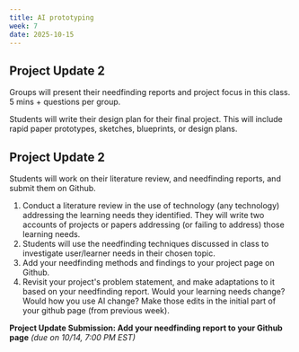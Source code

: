 ```yaml
---
title: AI prototyping 
week: 7
date: 2025-10-15
---
```


## Project Update 2
Groups will present their needfinding reports and project focus in this class. 5 mins + questions per group. 

Students will write their design plan for their final project. This will include rapid paper prototypes, sketches, blueprints, or design plans. 

## Project Update 2
Students will work on their literature review, and needfinding reports, and submit them on Github. 

1.  Conduct a literature review in the use of technology (any technology) addressing the learning needs they identified. They will write two accounts of projects or papers addressing (or failing to address) those learning needs. 
1.  Students will use the needfinding techniques discussed in class to investigate user/learner needs in their chosen topic. 
1.  Add your needfinding methods and findings to your project page on Github. 
1.  Revisit your project's problem statement, and make adaptations to it based on your needfinding report. Would your learning needs change? Would how you use AI change? Make those edits in the initial part of your github page (from previous week).


**Project Update Submission: Add your needfinding report to your Github page** *(due on 10/14, 7:00 PM EST)*

